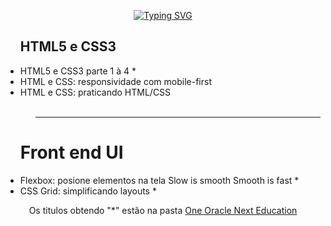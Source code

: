 <div align="center">

[![Typing SVG](https://readme-typing-svg.herokuapp.com?font=poppins&size=30&pause=1000&color=2427F7&width=500&lines=Cursos+e+Projetos+feitos)](https://git.io/typing-svg)

</div>

<div>
  <ul>
    <h2>HTML5 e CSS3</h2>
      <li>HTML5 e CSS3 parte 1 à 4 *</a></li>
      <li>HTML e CSS: responsividade com mobile-first</li>
      <li>HTML e CSS: praticando HTML/CSS</li>
  <br>
  <ul/>
  <hr>
</div>
<div>
<ul>
<h1>Front end UI</h1>
<li>Flexbox: posione elementos na tela Slow is smooth Smooth is fast *</li>
<li>CSS Grid: simplificando layouts *</li>
  </ul>
  </div>
  
  <p align="center">Os titulos obtendo "*" estão na pasta <a href="https://github.com/MichellyNonatto/CursoAlura/tree/main/One%20Oracle%20Next%20Edition">One Oracle Next Education</a></p>
